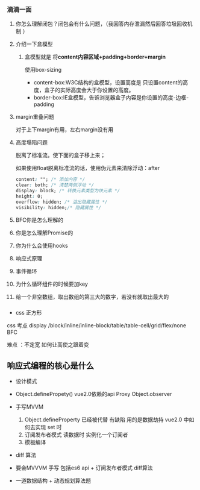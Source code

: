 ### 滴滴一面

1. 你怎么理解闭包？闭包会有什么问题，（我回答内存泄漏然后回答垃圾回收机制 ）

2. 介绍一下盒模型

   1. 盒模型就是 将**content内容区域+padding+border+margin**

      使用box-sizing

      - content-box:W3C结构的盒模型，设置高度是 只设置content的高度，盒子的实际高度会大于你设置的高度。
      - border-box:IE盒模型，告诉浏览器盒子内容是你设置的高度-边框-padding

3. margin重叠问题

   对于上下margin有用，左右margin没有用

4. 高度塌陷问题

   脱离了标准流。使下面的盒子移上来；

   如果使用float脱离标准流的话，使用伪元素来清除浮动：after

   ```css
   content: ""; /* 添加内容 */ 	
   clear: both; /* 清楚两侧浮动 */ 		
   display: block; /* 转换元素类型为块元素 */ 			
   height: 0; 			
   overflow: hidden; /* 溢出隐藏属性 */ 		
   visibility: hidden;/* 隐藏属性 */
   
   ```

5. BFC你是怎么理解的

6. 你是怎么理解Promise的

7. 你为什么会使用hooks

8. 响应式原理

9. 事件循环

10. 为什么循环组件的时候要加key

11. 给一个非空数组，取出数组的第三大的数字，若没有就取出最大的


### 

  - css 正方形

  css 考点 display /block/inline/inline-block/table/table-cell/grid/flex/none
  BFC 

  难点 ：不定宽  如何让高使之跟着变

## 响应式编程的核心是什么
  - 设计模式
  - Object.definePropety() vue2.0依赖的api
    Proxy
    Object.observer

- 手写MVVM 
  1. Object.defineProperty  已经被代替  有缺陷
  用的是数据劫持  vue2.0 中如何去实现
  set 时
  2. 订阅发布者模式
    读数据时 实例化一个订阅者
  3. 模板编译

- diff 算法 


- 要会MVVVM 手写  包括es6 api + 订阅发布者模式  diff算法

- 一道数据结构 + 动态规划算法题